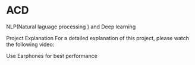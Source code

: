 # ACD
NLP(Natural laguage processing ) and Deep learning

Project Explanation
For a detailed explanation of this project, please watch the following video:



Use Earphones for best performance

